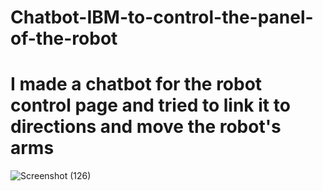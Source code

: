 # Chatbot-IBM-to-control-the-panel-of-the-robot
# I made a chatbot for the robot control page and tried to link it to directions and move the robot's arms

![Screenshot (126)](https://user-images.githubusercontent.com/79018707/123886693-af84d680-d958-11eb-8bb8-905339e90168.png)
